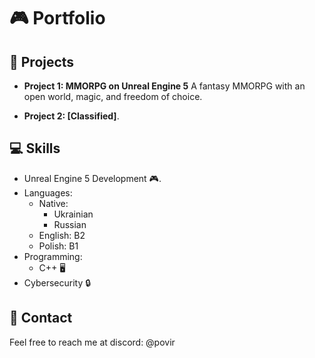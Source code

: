 # 🎮 Portfolio

## 💼 Projects

- **Project 1: MMORPG on Unreal Engine 5** A fantasy MMORPG with an open world, magic, and freedom of choice.

- **Project 2: [Classified]**.

## 💻 Skills

- Unreal Engine 5 Development 🎮.
- Languages:
  - Native:
    - Ukrainian
    - Russian
  - English: B2
  - Polish: B1
- Programming:
  - C++ 🖥️
- Cybersecurity 🔒

## 📧 Contact

Feel free to reach me at discord: @povir
